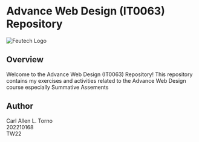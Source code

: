 # Advance Web Design (IT0063) Repository

![Feutech Logo](https://feutech.edu.ph/assets/elib/images/feutechlogo.png)

## Overview

Welcome to the Advance Web Design (IT0063) Repository! This repository contains my exercises and activities related to the Advance Web Design course especially Summative Assements

## Author

Carl Allen L. Torno
<br>
202210168
<br>
TW22
